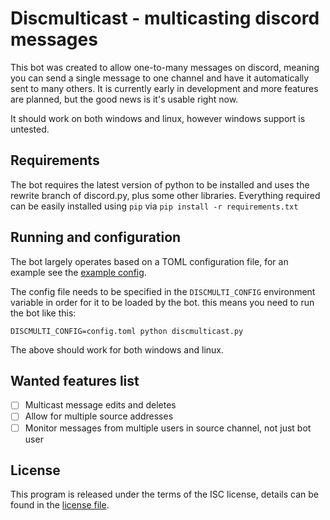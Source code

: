 # Discmulticast - multicasting discord messages
This bot was created to allow one-to-many messages on discord, meaning you can send a single message to one channel and have it automatically sent to many others. It is currently early in development and more features are planned, but the good news is it's usable right now.

It should work on both windows and linux, however windows support is untested.

## Requirements
The bot requires the latest version of python to be installed and uses the rewrite branch of discord.py, plus some other libraries. Everything required can be easily installed using `pip` via `pip install -r requirements.txt`

## Running and configuration
The bot largely operates based on a TOML configuration file, for an example see the [example config](example_config.txt).

The config file needs to be specified in the `DISCMULTI_CONFIG` environment variable in order for it to be loaded by the bot.
this means you need to run the bot like this:
```
DISCMULTI_CONFIG=config.toml python discmulticast.py
```
The above should work for both windows and linux.

## Wanted features list
- [ ] Multicast message edits and deletes
- [ ] Allow for multiple source addresses
- [ ] Monitor messages from multiple users in source channel, not just bot user

## License
This program is released under the terms of the ISC license, details can be found in the [license file](LICENSE.txt).
